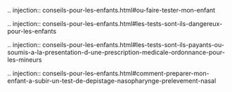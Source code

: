 .. injection:: conseils-pour-les-enfants.html#ou-faire-tester-mon-enfant

.. injection:: conseils-pour-les-enfants.html#les-tests-sont-ils-dangereux-pour-les-enfants

.. injection:: conseils-pour-les-enfants.html#les-tests-sont-ils-payants-ou-soumis-a-la-presentation-d-une-prescription-medicale-ordonnance-pour-les-mineurs

.. injection:: conseils-pour-les-enfants.html#comment-preparer-mon-enfant-a-subir-un-test-de-depistage-nasopharynge-prelevement-nasal
